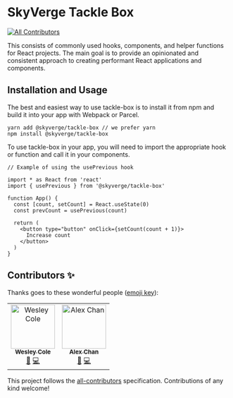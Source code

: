 # SkyVerge Tackle Box 
[![All Contributors](https://img.shields.io/badge/all_contributors-2-orange.svg?style=flat-square)](#contributors-)

This consists of commonly used hooks, components, and helper functions for React projects. The main goal is to provide an opinionated and consistent approach to creating performant React applications and components. 

## Installation and Usage

The best and easiest way to use tackle-box is to install it from npm and build it into your app with Webpack or Parcel.

```
yarn add @skyverge/tackle-box // we prefer yarn
npm install @skyverge/tackle-box
```

To use tackle-box in your app, you will need to import the appropriate hook or function and call it in your components.

```tsx
// Example of using the usePrevious hook

import * as React from 'react'
import { usePrevious } from '@skyverge/tackle-box'

function App() {
  const [count, setCount] = React.useState(0)
  const prevCount = usePrevious(count)

  return (
    <button type="button" onClick={setCount(count + 1)}>
      Increase count
    </button>
  )
}
```

## Contributors ✨

Thanks goes to these wonderful people ([emoji key](https://allcontributors.org/docs/en/emoji-key)):

<!-- ALL-CONTRIBUTORS-LIST:START - Do not remove or modify this section -->
<!-- prettier-ignore-start -->
<!-- markdownlint-disable -->
<table>
  <tr>
    <td align="center"><a href="https://jilt.com"><img src="https://avatars0.githubusercontent.com/u/1162694?v=4" width="100px;" alt="Wesley Cole"/><br /><sub><b>Wesley Cole</b></sub></a><br /><a href="https://github.com/skyverge/tackle-box/commits?author=wesleycole" title="Documentation">📖</a> <a href="https://github.com/skyverge/tackle-box/commits?author=wesleycole" title="Code">💻</a></td>
    <td align="center"><a href="https://twitter.com/alexandermchan"><img src="https://avatars2.githubusercontent.com/u/1864372?v=4" width="100px;" alt="Alex Chan"/><br /><sub><b>Alex Chan</b></sub></a><br /><a href="https://github.com/skyverge/tackle-box/commits?author=alexanderchan" title="Documentation">📖</a> <a href="https://github.com/skyverge/tackle-box/commits?author=alexanderchan" title="Code">💻</a></td>
  </tr>
</table>

<!-- markdownlint-enable -->
<!-- prettier-ignore-end -->
<!-- ALL-CONTRIBUTORS-LIST:END -->

This project follows the [all-contributors](https://github.com/all-contributors/all-contributors) specification. Contributions of any kind welcome!